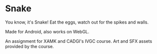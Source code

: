 # Snake
You know, it's Snake! Eat the eggs, watch out for the spikes and walls.

Made for Android, also works on WebGL.

An assignment for XAMK and CADGI's IVGC course. Art and SFX assets provided by the course.
